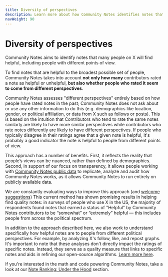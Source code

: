 ```yaml
---
title: Diversity of perspectives
description: Learn more about how Community Notes identifies notes that many people on X will find helpful, including people with different points of view.
navWeight: 90
---
```

# Diversity of perspectives

Community Notes aims to identify notes that many people on X will find helpful, including people with different points of view.

To find notes that are helpful to the broadest possible set of people, Community Notes takes into account **not only how many** contributors rated a note as helpful or unhelpful, **but also whether people who rated it seem to come from different perspectives**.

Community Notes assesses "different perspectives" entirely based on how people have rated notes in the past; Community Notes does not ask about or use any other information to do this (e.g. demographics like location, gender, or political affiliation, or data from X such as follows or posts). This is based on the intuition that Contributors who tend to rate the same notes similarly are likely to have more similar perspectives while contributors who rate notes differently are likely to have different perspectives. If people who typically disagree in their ratings agree that a given note is helpful, it's probably a good indicator the note is helpful to people from different points of view.

This approach has a number of benefits. First, it reflects the reality that people’s views can be nuanced, rather than defined by demographics. Second, in support of our focus on transparency, it allows people working with [Community Notes public data](../under-the-hood/download-data.md) to replicate, analyze and audit how Community Notes works, as it allows Community Notes to run entirely on publicly available data.

We are constantly evaluating ways to improve this approach (and [welcome suggestions](./feedback.md)) This current method has shown promising results in helping find quality notes: in surveys of people who use X in the US, the majority of respondents found notes that earned a status of "Helpful" by Community Notes contributors to be “somewhat” or “extremely” helpful — this includes people from across the political spectrum.

In addition to the approach described here, we also work to understand specifically how helpful notes are to people from different political perspectives. For example, by analyzing X's follow, like, and repost graphs. It's important to note that these analyses don't directly impact the ratings of specific notes. Instead, they serve as a quality measure that links to specific notes and aids in refining our open-source algorithms. [Learn more here](../under-the-hood/guardrails.md).

If you're interested in the math and code powering Community Notes, take a look at our [Note Ranking: Under the Hood](../under-the-hood/note-ranking-code.md) section.
